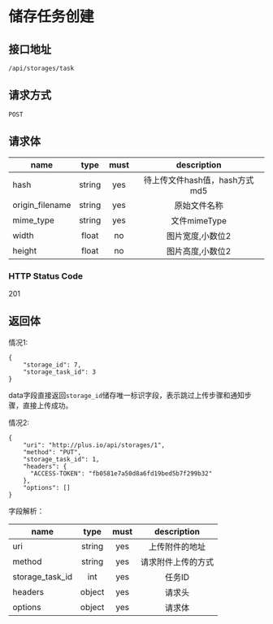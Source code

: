 # 储存任务创建

## 接口地址

```
/api/storages/task
```

## 请求方式

```
POST
```

## 请求体

| name     | type     | must     | description |
|----------|:--------:|:--------:|:--------:|
| hash     | string   | yes      | 待上传文件hash值，hash方式md5 |
| origin_filename | string | yes | 原始文件名称 |
| mime_type| string   | yes      | 文件mimeType |
| width    | float    | no       | 图片宽度,小数位2 |
| height   | float    | no       | 图片高度,小数位2 |

### HTTP Status Code

201

## 返回体
情况1:
```json5
{
    "storage_id": 7,
    "storage_task_id": 3
}
```
data字段直接返回`storage_id`储存唯一标识字段，表示跳过上传步骤和通知步骤，直接上传成功。

情况2:
```json5
{
    "uri": "http://plus.io/api/storages/1",
    "method": "PUT",
    "storage_task_id": 1,
    "headers": {
      "ACCESS-TOKEN": "fb0581e7a50d8a6fd19bed5b7f299b32"
    },
    "options": []
}
```

字段解析：

| name     | type     | must     | description |
|----------|:--------:|:--------:|:--------:|
| uri      | string   | yes      | 上传附件的地址 |
| method   | string   | yes      | 请求附件上传的方式 |
| storage_task_id | int | yes    | 任务ID |
| headers  | object   | yes      | 请求头 |
| options  | object   | yes      | 请求体 |
